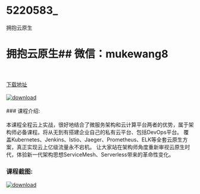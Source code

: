 # 5220583_
拥抱云原生
# 拥抱云原生## 微信：mukewang8
<br/></br>[下载地址](http://www.36tz.cn/article/5220583 "下载地址")
<br/></br>[![download](http://36tz.cn/muke_img/2021_07_1-68-300x170.png "下载地址")](http://www.36tz.cn/article/5220583 "下载地址")
<br/></br>### 课程介绍:<br/></br>本课程全程云上实战，很好地结合了微服务架构和云计算平台两者的优势，属于架构师必备课程。将从无到有搭建企业自己的私有云平台、包括DevOps平台。 覆盖Kubernetes、Jenkins、Istio、Jaeger、Prometheus、ELK等全套云原生方案，真正实现云上亿级流量永不宕机。 让大家站在架构师角度重新审视云原生时代，体验新一代架构思想ServiceMesh、Serverless带来的革命性变化。

### 课程截图:
[![download](http://36tz.cn/muke_img/2021_07_2-63.png "下载地址")](http://www.36tz.cn/article/5220583 "下载地址")
